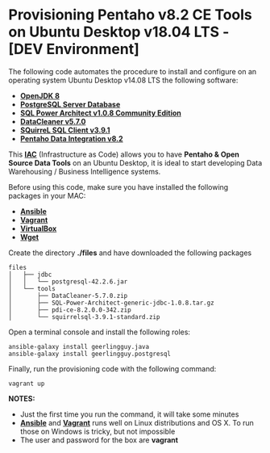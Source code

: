 # Provisioning Pentaho v8.2 CE Tools on Ubuntu Desktop v18.04 LTS - [DEV Environment]
The following code automates the procedure to install and configure on an operating system Ubuntu Desktop v14.08 LTS the following software:

* [**OpenJDK 8**](https://openjdk.java.net/install/)
* [**PostgreSQL Server Database**](http://www.postgresql.org/download/)
* [**SQL Power Architect v1.0.8 Community Edition**](http://www.sqlpower.ca/page/architect_download_os)
* [**DataCleaner v5.7.0**](https://datacleaner.github.io/downloads)
* [**SQuirreL SQL Client v3.9.1**](https://sourceforge.net/projects/squirrel-sql/files/1-stable/)
* [**Pentaho Data Integration v8.2**](https://sourceforge.net/projects/pentaho/files/Pentaho%208.2/client-tools/)


This **[IAC](http://martinfowler.com/bliki/InfrastructureAsCode.html)** (Infrastructure as Code) allows you to have **Pentaho & Open Source Data Tools** on an Ubuntu Desktop, it is ideal to start developing Data Warehousing / Business Intelligence systems.

Before using this code, make sure you have installed the following packages in your MAC:

* [**Ansible**](http://docs.ansible.com/ansible/intro_installation.html)
* [**Vagrant**](https://www.vagrantup.com/docs/installation/)
* [**VirtualBox**](https://www.virtualbox.org/)
* [**Wget**](https://www.gnu.org/software/wget/)

Create the directory **./files** and have downloaded the following packages
```sh-session
files
│   ├── jdbc
│   │   └── postgresql-42.2.6.jar
│   └── tools
│       ├── DataCleaner-5.7.0.zip
│       ├── SQL-Power-Architect-generic-jdbc-1.0.8.tar.gz
│       ├── pdi-ce-8.2.0.0-342.zip
│       └── squirrelsql-3.9.1-standard.zip
```

Open a terminal console and install the following roles:
```sh-session
ansible-galaxy install geerlingguy.java
ansible-galaxy install geerlingguy.postgresql
```

Finally, run the provisioning code with the following command:
```sh-session
vagrant up
```

**NOTES:**
* Just the first time you run the command, it will take some minutes
* [**Ansible**](http://www.ansible.com/) and [**Vagrant**](http://www.vagrantup.com/) runs well on Linux distributions and OS X. To run those on Windows is tricky, but not impossible
* The user and password for the box are **vagrant**